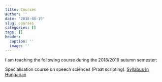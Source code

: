 ```yaml
---
title: Courses
author: ''
date: '2018-08-19'
slug: courses
categories: []
tags: []
header:
  caption: ''
  image: ''
---
```


I am teaching the following course during the 2018/2019 autumn semester:

Specialisation course on speech sciences (Praat scripting). [Syllabus in Hungarian](../../hu/teaching_resources/szkriptiras2018_19_osz_tematika)